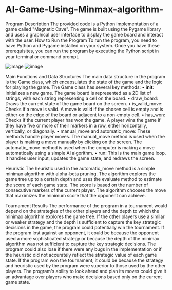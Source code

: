 # AI-Game-Using-Minmax-algorithm-

Program Description
The provided code is a Python implementation of a game called "Magnetic Cave". The game is built using the Pygame library and uses a graphical user interface to display the game board and interact with the user.
How to Run the Program
To run the program, you need to have Python and Pygame installed on your system. Once you have these prerequisites, you can run the program by executing the Python script in your terminal or command prompt.




![image](https://github.com/user-attachments/assets/e9f2cb5f-e4df-4f7d-aa23-032b2cf101f1)
![image](https://github.com/user-attachments/assets/0958bee5-90e2-426f-95ca-1baf0796f748)





Main Functions and Data Structures
The main data structure in the program is the Game class, which encapsulates the state of the game and the logic for playing the game. The Game class has several key methods:
•	__init__: Initializes a new game. The game board is represented as a 2D list of strings, with each string representing a cell on the board.
•	draw_board: Draws the current state of the game board on the screen.
•	is_valid_move: Checks if a move is valid. A move is valid if the chosen cell is empty and is either on the edge of the board or adjacent to a non-empty cell.
•	has_won: Checks if the current player has won the game. A player wins the game if they have five or more of their markers in a row, either horizontally, vertically, or diagonally.
•	manual_move and automatic_move: These methods handle player moves. The manual_move method is used when the player is making a move manually by clicking on the screen. The automatic_move method is used when the computer is making a move automatically using a simple AI algorithm.
•	run: This is the main game loop. It handles user input, updates the game state, and redraws the screen.

Heuristic
The heuristic used in the automatic_move method is a simple minimax algorithm with alpha-beta pruning. The algorithm explores the game tree up to a certain depth and uses the evaluate method to estimate the score of each game state. The score is based on the number of consecutive markers of the current player. The algorithm chooses the move that maximizes the minimum score that the opponent can achieve.


Tournament Results
The performance of the program in a tournament would depend on the strategies of the other players and the depth to which the minimax algorithm explores the game tree. If the other players use a similar or weaker strategy and the depth is sufficient to capture the key strategic decisions in the game, the program could potentially win the tournament.
If the program lost against an opponent, it could be because the opponent used a more sophisticated strategy or because the depth of the minimax algorithm was not sufficient to capture the key strategic decisions. The program could also lose if there were any bugs in the implementation or if the heuristic did not accurately reflect the strategic value of each game state.
If the program won the tournament, it could be because the strategy and heuristic used by the program were superior to those used by the other players. The program's ability to look ahead and plan its moves could give it an advantage over players who make decisions based only on the current game state.
